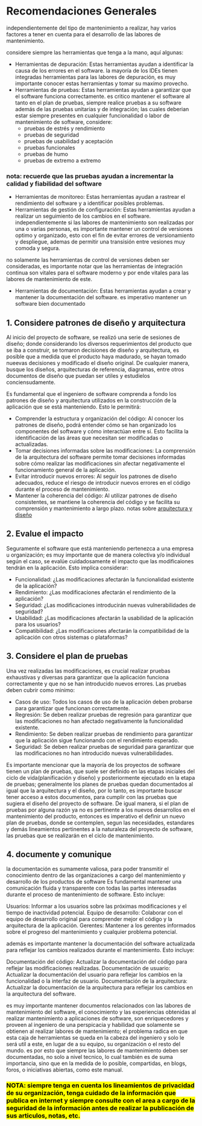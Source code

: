 # Recomendaciones Generales

independientemente del tipo de mantenimiento a realizar, hay varios factores a tener en cuenta para el desarrollo de las labores de mantenimiento.

considere siempre las herramientas que tenga a la mano, aquí algunas:

- Herramientas de depuración: Estas herramientas ayudan a identificar la causa de los errores en el software.
la mayoría de los IDEs tienen integradas herramientas para las labores de depuración, es muy importante conocer estas herramientas y tomar su maximo provecho.
- Herramientas de pruebas: Estas herramientas ayudan a garantizar que el software funciona correctamente.
es critico mantener el software al tanto en el plan de pruebas, siempre realice pruebas a su software además de las pruebas unitarias y de integración; las cuales deberian estar siempre presentes en cualquier funcionalidad o labor de mantenimiento de software, considere:
  - pruebas de estrés y rendimiento
  - pruebas de seguridad
  - pruebas de usabilidad y aceptación
  - pruebas funcionales
  - pruebas de humo
  - pruebas de extremo a extremo

### nota: recuerde que las pruebas ayudan a incrementar la calidad y fiabilidad del software

- Herramientas de monitoreo: Estas herramientas ayudan a rastrear el rendimiento del software y a identificar posibles problemas.
- Herramientas de gestión de configuración: Estas herramientas ayudan a realizar un seguimiento de los cambios en el software.
independientemente si las labores de mantenimiento son realizadas por una o varias personas, es importante mantener un control de versiones optimo y organizado, esto con el fin de evitar errores de versionamiento y despliegue, ademas de permitir una transisión entre vesiones muy comoda y segura.

no solamente las herramientas de control de versiones deben ser consideradas, es importante notar que las herramientas de integración continua son vitales para el software moderno y por ende vitales para las labores de mantenimiento de este.

- Herramientas de documentación: Estas herramientas ayudan a crear y mantener la documentación del software.
es imperativo mantener un software bien documentado

## 1. Considere patrones de diseño y arquitectura

Al inicio del proyecto de software, se realizó una serie de sesiones de diseño; donde considerando los diversos requerimientos del producto que se iba a construir, se tomaron decisiones de diseño y arquitectura, es posible que a medida que el producto haya madurado, se  hayan tomado nueevas decisiones y modificado el diseño original. De cualquier manera, busque los diseños, arquitecturas de referencia, diagramas, entre otros documentos de diseño que puedan ser utiles y estudielos conciensudamente.

Es fundamental que el ingeniero de software comprenda a fondo los patrones de diseño y arquitectura utilizados en la construcción de la aplicación que se está manteniendo. Esto le permitirá:

- Comprender la estructura y organización del código: Al conocer los patrones de diseño, podrá entender cómo se han organizado los componentes del software y cómo interactúan entre sí. Esto facilita la identificación de las áreas que necesitan ser modificadas o actualizadas.
- Tomar decisiones informadas sobre las modificaciones: La comprensión de la arquitectura del software permite tomar decisiones informadas sobre cómo realizar las modificaciones sin afectar negativamente el funcionamiento general de la aplicación.
- Evitar introducir nuevos errores: Al seguir los patrones de diseño adecuados, reduce el riesgo de introducir nuevos errores en el código durante el proceso de mantenimiento.
- Mantener la coherencia del código: Al utilizar patrones de diseño consistentes, se mantiene la coherencia del código y se facilita su comprensión y mantenimiento a largo plazo.
notas sobre [arquitectura y diseño](./patrones.md)

## 2. Evalue el impacto

Seguramente el software que está manteniendo pertenezca a una empresa u organización; es muy importante que de manera colectiva y/o individual según el caso, se evalúe cuidadosamente el impacto que las modificaiones tendrán en la aplicación. Esto implica considerar:

- Funcionalidad: ¿Las modificaciones afectarán la funcionalidad existente de la aplicación?
- Rendimiento: ¿Las modificaciones afectarán el rendimiento de la aplicación?
- Seguridad: ¿Las modificaciones introducirán nuevas vulnerabilidades de seguridad?
- Usabilidad: ¿Las modificaciones afectarán la usabilidad de la aplicación para los usuarios?
- Compatibilidad: ¿Las modificaciones afectarán la compatibilidad de la aplicación con otros sistemas o plataformas?

## 3. Considere el plan de pruebas

Una vez realizadas las modificaciones, es crucial realizar pruebas exhaustivas y diversas para garantizar que la aplicación funciona correctamente y que no se han introducido nuevos errores. Las pruebas deben cubrir como minimo:

- Casos de uso: Todos los casos de uso de la aplicación deben probarse para garantizar que funcionan correctamente.
- Regresión: Se deben realizar pruebas de regresión para garantizar que las modificaciones no han afectado negativamente la funcionalidad existente.
- Rendimiento: Se deben realizar pruebas de rendimiento para garantizar que la aplicación sigue funcionando con el rendimiento esperado.
- Seguridad: Se deben realizar pruebas de seguridad para garantizar que las modificaciones no han introducido nuevas vulnerabilidades.

Es importante mencionar que la mayoría de los proyectos de software tienen un plan de pruebas, que suele ser definido en las etapas iniciales del ciclo de vida(planificación y diseño) y posteriormente ejecutado en la etapa de pruebas; generalmente los planes de pruebas quedan documentados al igual que la arquitectura y el diseño, por lo tanto, es importante buscar tener acceso a estos documentos, para cumplir con las pruebas que sugiera el diseño del proyecto de software. De igual manera, si el plan de pruebas por alguna razón ya no es pertinente a los nuevos desarrollos en el mantenimiento del producto, entonces es imperativo el definir un nuevo plan de pruebas, donde se contemplen, segun las necesidades, estandares y demás lineamientos pertinentes a la naturaleza del proyecto de software, las pruebas que se realizarán en el ciclo de mantenimiento.

## 4. documente y comunique

la documentación es sumamente valiosa, para poder transmitir el conocimiento dentro de las organizaciones a cargo del mantenimiento y desarrollo de los productos de software
Es fundamental mantener una comunicación fluida y transparente con todas las partes interesadas durante el proceso de mantenimiento de software. Esto incluye:

Usuarios: Informar a los usuarios sobre las próximas modificaciones y el tiempo de inactividad potencial.
Equipo de desarrollo: Colaborar con el equipo de desarrollo original para comprender mejor el código y la arquitectura de la aplicación.
Gerentes: Mantener a los gerentes informados sobre el progreso del mantenimiento y cualquier problema potencial.

además es importante mantener la documentación del software actualizada para reflejar los cambios realizados durante el mantenimiento. Esto incluye:

Documentación del código: Actualizar la documentación del código para reflejar las modificaciones realizadas.
Documentación de usuario: Actualizar la documentación del usuario para reflejar los cambios en la funcionalidad o la interfaz de usuario.
Documentación de la arquitectura: Actualizar la documentación de la arquitectura para reflejar los cambios en la arquitectura del software.

es muy importante mantener documentos relacionados con las labores de mantenimiento del software, el conocimiento y las experiencias obtenidas al realizar mantenimiento a aplicaciones de software, son enriquecedores y proveen al ingeniero de una perspicacia y habilidad que solamente se obtienen al realizar labores de mantenimiento; el problema radica en que esta caja de herramientas se queda en la cabeza del ingeniero y solo le será util a este, en lugar de a su equipo, su organización o el resto del mundo.
es por esto que siempre las labores de mantenimiento deben ser documentadas, no solo a nivel tecnico, lo cual también es de suma importancia, sino que en la medida de lo posible, compartidas, en blogs, foros, o iniciativas abiertas, como este manual.

### <mark>  NOTA: siempre tenga en cuenta los lineamientos de privacidad de su organización, tenga cuidado de la información que publica en internet y siempre consulte con el area a cargo de la seguridad de la información antes de realizar la publicación de sus articulos, notas, etc.</mark>
